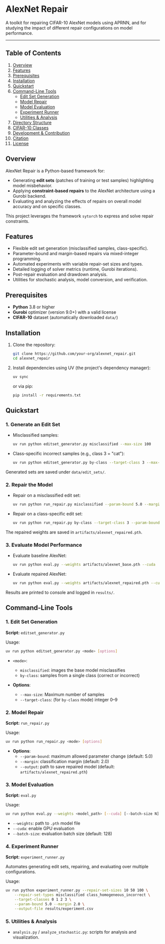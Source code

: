# AlexNet Repair

A toolkit for repairing CIFAR-10 AlexNet models using APRNN, and for studying the impact of different repair configurations on model performance.

---

## Table of Contents
1. [Overview](#overview)
2. [Features](#features)
3. [Prerequisites](#prerequisites)
4. [Installation](#installation)
5. [Quickstart](#quickstart)
6. [Command-Line Tools](#command-line-tools)
   - [Edit Set Generation](#1-edit-set-generation)
   - [Model Repair](#2-model-repair)
   - [Model Evaluation](#3-model-evaluation)
   - [Experiment Runner](#4-experiment-runner)
   - [Utilities & Analysis](#5-utilities--analysis)
7. [Directory Structure](#directory-structure)
8. [CIFAR-10 Classes](#cifar-10-classes)
9. [Development & Contribution](#development--contribution)
10. [Citation](#citation)
11. [License](#license)


## Overview

AlexNet Repair is a Python-based framework for:

- Generating **edit sets** (patches of training or test samples) highlighting model misbehavior.
- Applying **constraint-based repairs** to the AlexNet architecture using a Gurobi backend.
- Evaluating and analyzing the effects of repairs on overall model accuracy and on specific classes.

This project leverages the framework `sytorch` to express and solve repair constraints.


## Features

- Flexible edit set generation (misclassified samples, class-specific).
- Parameter-bound and margin-based repairs via mixed-integer programming.
- Automated experiments with variable repair-set sizes and types.
- Detailed logging of solver metrics (runtime, Gurobi iterations).
- Post-repair evaluation and drawdown analysis.
- Utilities for stochastic analysis, model conversion, and verification.


## Prerequisites

- **Python** 3.8 or higher
- **Gurobi** optimizer (version 9.0+) with a valid license
- **CIFAR-10** dataset (automatically downloaded `data/`)


## Installation

1. Clone the repository:
    ```bash
    git clone https://github.com/your-org/alexnet_repair.git
    cd alexnet_repair
    ```

2. Install dependencies using UV (the project's dependency manager):
    ```bash
    uv sync
    ```
   or via pip:
    ```bash
    pip install -r requirements.txt
    ```

## Quickstart

### 1. Generate an Edit Set

- Misclassified samples:
  ```bash
  uv run python editset_generator.py misclassified --max-size 100
  ```

- Class-specific incorrect samples (e.g., class 3 = "cat"):
  ```bash
  uv run python editset_generator.py by-class --target-class 3 --max-size 50
  ```

Generated sets are saved under `data/edit_sets/`.


### 2. Repair the Model

- Repair on a misclassified edit set:
  ```bash
  uv run python run_repair.py misclassified --param-bound 5.0 --margin 2.0
  ```

- Repair on a class-specific edit set:
  ```bash
  uv run python run_repair.py by-class --target-class 3 --param-bound 3.0 --margin 1.5
  ```

The repaired weights are saved in `artifacts/alexnet_repaired.pth`.


### 3. Evaluate Model Performance

- Evaluate baseline AlexNet:
  ```bash
  uv run python eval.py --weights artifacts/alexnet_base.pth --cuda
  ```

- Evaluate repaired AlexNet:
  ```bash
  uv run python eval.py --weights artifacts/alexnet_repaired.pth --cuda
  ```

Results are printed to console and logged in `results/`.


## Command-Line Tools

### 1. Edit Set Generation

**Script:** `editset_generator.py`

Usage:
```bash
uv run python editset_generator.py <mode> [options]
```

- `<mode>`:
  - `misclassified`: images the base model misclassifies
  - `by-class`: samples from a single class (correct or incorrect)

- **Options**:
  - `--max-size`: Maximum number of samples
  - `--target-class`: (for `by-class` mode) integer 0–9

### 2. Model Repair

**Script:** `run_repair.py`

Usage:
```bash
uv run python run_repair.py <mode> [options]
```

- **Options**:
  - `--param-bound`: maximum allowed parameter change (default: 5.0)
  - `--margin`: classification margin (default: 2.0)
  - `--output`: path to save repaired model (default: `artifacts/alexnet_repaired.pth`)

### 3. Model Evaluation

**Script:** `eval.py`

Usage:
```bash
uv run python eval.py --weights <model_path> [--cuda] [--batch-size N]
```

- `--weights`: path to `.pth` model file
- `--cuda`: enable GPU evaluation
- `--batch-size`: evaluation batch size (default: 128)


### 4. Experiment Runner

**Script:** `experiment_runner.py`

Automates generating edit sets, repairing, and evaluating over multiple configurations.

Usage:
```bash
uv run python experiment_runner.py --repair-set-sizes 10 50 100 \
    --repair-set-types misclassified class_homogeneous_incorrect \
    --target-classes 0 1 2 3 \
    --param-bound 5.0 --margin 2.0 \
    --output-file results/experiment.csv
```


### 5. Utilities & Analysis

- `analysis.py` / `analyze_stochastic.py`: scripts for analysis and visualization.
